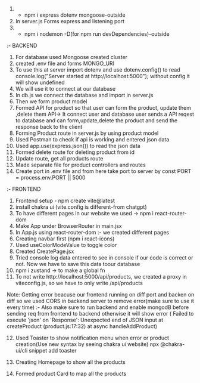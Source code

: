 1. - npm i express dotenv mongoose-outside
2. In server.js Forms express and listening port
3. - npm i nodemon -D(for npm run devDependencies)-outside

:- BACKEND

1. For database used Mongoose created cluster
2. created .env file and forms MONGO_URI
3. To use this at server import dotenv and use dotenv.config()
   to read console.log("Server started at http://localhost:5000"); without config it will show undefined
4. We will use it to connect at our database
5. In db.js we connect the database and import in server.js
6. Then we form product model
7. Formed API for product so that user can form the product, update them ,delete them
    API-> It connect user and database
    user sends a API reqest to database and can form,update,delete the product and send the response back to the client
8. Forming Product route in server.js by using product model
9. Used Postman to check if api is working and entered json data
10. Used app.use(express.json()) to read the json data
11. Formed delete route for deleting product from id
12. Update route, get all products route
13. Made separate file for product controllers and routes
14. Create port in .env file and from here take port to server by const PORT = process.env.PORT || 5000


:- FRONTEND

1. Frontend setup - npm create vite@latest
2. install chakra ui (vite.config is different-from chatgpt)
3. To have different pages in our website we used -> 
 npm i react-router-dom
4. Make App under BrowserRouter in main.jsx
5. In App.js using react-router-dom :-  we created different pages
6. Creating navbar first (npm i react-icons)
7. Used useColorModeValue to toggle color
8. Created CreatePage.jsx
9. Tried console log data entered to see in console if our code is correct or not. Now we have to save this data toour database
10. npm i zustand -> to make a global fn
11. To not write http://localhost:5000/api/products, we created a proxy in viteconfig.js, so we have to only write /api/products

Note: Getting error beacuse our frontend running on diff port and backen on diff
  so we used CORS in backend server to remove error(make sure to use it every time)
:- Also make sure to run backend and enable mongodB before sending req from frontend to backend otherwise it will show error
( Failed to execute 'json' on 'Response': Unexpected end of JSON input
    at createProduct (product.js:17:32)
    at async handleAddProduct)

12. Used Toaster to show notification menu when error or product creation(Use new syntax by seeing chakra ui website) 
npx @chakra-ui/cli snippet add toaster

13. Creating Homepage to show all the products
14. Formed product Card to map all the products